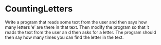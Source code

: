 CountingLetters
===============

Write a program that reads some text from the user and then says how many letters ’e’ are there in that text. Then modify the program so that it reads the text from the user an d then asks for a letter. The program should then say how many times you can find the letter in the text.
